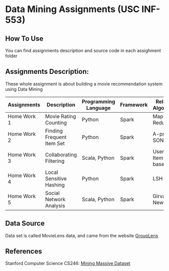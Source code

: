 # Data Mining Assignments (USC INF-553)
## How To Use
You can find assignments description and source code in each assighment folder
## Assignments Description:
These whole assignment is about building a movie recommendation system using Data Mining

| Assignments  | Description | Programming Language  | Framework  | Related Algorithm  |
|---|---|---|---|---|
| Home Work 1  | Movie Rating Counting | Python | Spark  | Map Reduce  |
| Home Work 2  | Finding Frequent Item Set | Python  | Spark  | A-priori, SON  |
| Home Work 3  | Collaborating Filtering  | Scala, Python  | Spark  | User / Item-based CF  |
| Home Work 4  | Local Sensitive Hashing  | Python  | Spark | LSH  |
| Home Work 5  | Social Network Analysis  | Scala, Python  | Spark  | Girvan-Newman  |
## Data Source
Data set is called MovieLens data, and came from the website [GroupLens](https://grouplens.org/datasets/movielens/)
## References
Stanford Computer Science CS246: [Mining Massive Dataset](http://www.mmds.org/)
